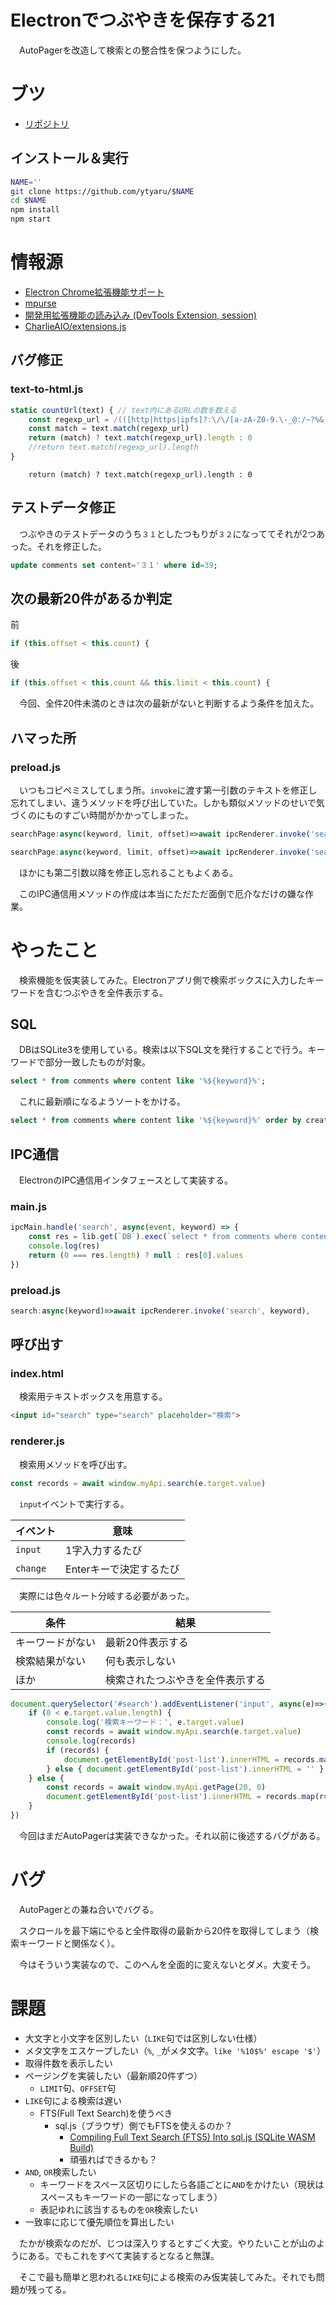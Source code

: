 # Electronでつぶやきを保存する21

　AutoPagerを改造して検索との整合性を保つようにした。

<!-- more -->

# ブツ

* [リポジトリ][]

[リポジトリ]:https://github.com/ytyaru/

## インストール＆実行

```sh
NAME=''
git clone https://github.com/ytyaru/$NAME
cd $NAME
npm install
npm start
```

# 情報源

* [Electron Chrome拡張機能サポート][]
* [mpurse][]
* [開発用拡張機能の読み込み (DevTools Extension, session)][]
* [CharlieAIO/extensions.js][]

[Electron Chrome拡張機能サポート]:https://www.electronjs.org/ja/docs/latest/api/extensions
[mpurse]:https://github.com/tadajam/mpurse
[開発用拡張機能の読み込み (DevTools Extension, session)]:https://zenn.dev/sprout2000/books/3691a679478de2/viewer/13449
[CharlieAIO/extensions.js]:https://gist.github.com/CharlieAIO/0fc4e3403d303301ae48e27088861493





## バグ修正

### text-to-html.js

```javascript
static countUrl(text) { // text内にあるURLの数を数える
    const regexp_url = /(([http|https|ipfs]?:\/\/[a-zA-Z0-9.\-_@:/~?%&;=+#',()*!]+))/g;
    const match = text.match(regexp_url)
    return (match) ? text.match(regexp_url).length : 0
    //return text.match(regexp_url).length
}
```

        return (match) ? text.match(regexp_url).length : 0

## テストデータ修正

　つぶやきのテストデータのうち`３１`としたつもりが`３２`になっててそれが2つあった。それを修正した。

```sql
update comments set content='３１' where id=39;
```


## 次の最新20件があるか判定

前
```javascript
if (this.offset < this.count) {
```

後
```javascript
if (this.offset < this.count && this.limit < this.count) {
```

　今回、全件20件未満のときは次の最新がないと判断するよう条件を加えた。





## ハマった所

### preload.js

　いつもコピペミスしてしまう所。`invoke`に渡す第一引数のテキストを修正し忘れてしまい、違うメソッドを呼び出していた。しかも類似メソッドのせいで気づくのにものすごい時間がかかってしまった。

```javascript
searchPage:async(keyword, limit, offset)=>await ipcRenderer.invoke('search', keyword, limit, offset),
```

```javascript
searchPage:async(keyword, limit, offset)=>await ipcRenderer.invoke('searchPage', keyword, limit, offset),
```

　ほかにも第二引数以降を修正し忘れることもよくある。

　このIPC通信用メソッドの作成は本当にただただ面倒で厄介なだけの嫌な作業。






# やったこと

　検索機能を仮実装してみた。Electronアプリ側で検索ボックスに入力したキーワードを含むつぶやきを全件表示する。

## SQL

　DBはSQLite3を使用している。検索は以下SQL文を発行することで行う。キーワードで部分一致したものが対象。

```sql
select * from comments where content like '%${keyword}%';
```

　これに最新順になるようソートをかける。

```sql
select * from comments where content like '%${keyword}%' order by created desc;
```

## IPC通信

　ElectronのIPC通信用インタフェースとして実装する。

### main.js

```javascript
ipcMain.handle('search', async(event, keyword) => {
    const res = lib.get(`DB`).exec(`select * from comments where content like '%${keyword}%' order by created desc;`)
    console.log(res)
    return (0 === res.length) ? null : res[0].values
})
```

### preload.js

```javascript
search:async(keyword)=>await ipcRenderer.invoke('search', keyword),
```

## 呼び出す

### index.html

　検索用テキストボックスを用意する。

```html
<input id="search" type="search" placeholder="検索">
```

### renderer.js

　検索用メソッドを呼び出す。

```javascript
const records = await window.myApi.search(e.target.value)
```

　`input`イベントで実行する。

イベント|意味
--------|----
`input`|1字入力するたび
`change`|Enterキーで決定するたび

　実際には色々ルート分岐する必要があった。

条件|結果
----|----
キーワードがない|最新20件表示する
検索結果がない|何も表示しない
ほか|検索されたつぶやきを全件表示する

```javascript
document.querySelector('#search').addEventListener('input', async(e)=>{
    if (0 < e.target.value.length) {
        console.log('検索キーワード：', e.target.value)
        const records = await window.myApi.search(e.target.value)
        console.log(records)
        if (records) {
            document.getElementById('post-list').innerHTML = records.map(r=>TextToHtml.toHtml(r[0], r[1], r[2], document.getElementById('address').value)).join('')
        } else { document.getElementById('post-list').innerHTML = '' }
    } else {
        const records = await window.myApi.getPage(20, 0)
        document.getElementById('post-list').innerHTML = records.map(r=>TextToHtml.toHtml(r[0], r[1], r[2], document.getElementById('address').value)).join('')
    }
})
```

　今回はまだAutoPagerは実装できなかった。それ以前に後述するバグがある。

# バグ

　AutoPagerとの兼ね合いでバグる。

　スクロールを最下端にやると全件取得の最新から20件を取得してしまう（検索キーワードと関係なく）。

　今はそういう実装なので、このへんを全面的に変えないとダメ。大変そう。

# 課題

* 大文字と小文字を区別したい（`LIKE`句では区別しない仕様）
* メタ文字をエスケープしたい（`%`, `_`がメタ文字。`like '%10$%' escape '$'`）
* 取得件数を表示したい
* ページングを実装したい（最新順20件ずつ）
    * `LIMIT`句、`OFFSET`句
* `LIKE`句による検索は遅い
    * FTS(Full Text Search)を使うべき
        * sql.js（ブラウザ）側でもFTSを使えるのか？
            * [Compiling Full Text Search (FTS5) Into sql.js (SQLite WASM Build)](https://blog.ouseful.info/2022/04/06/compiling-full-text-search-fts5-into-sqlite-wasm-build/)
            * 頑張ればできるかも？
* `AND`, `OR`検索したい
    * キーワードをスペース区切りにしたら各語ごとに`AND`をかけたい（現状はスペースもキーワードの一部になってしまう）
    * 表記ゆれに該当するものを`OR`検索したい
* 一致率に応じて優先順位を算出したい

　たかが検索なのだが、じつは深入りするとすごく大変。やりたいことが山のようにある。でもこれをすべて実装するとなると無謀。

　そこで最も簡単と思われる`LIKE`句による検索のみ仮実装してみた。それでも問題が残ってる。

